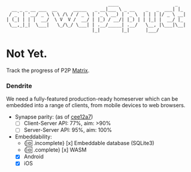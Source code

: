 ```
                                      ____                     _   
  __ _ _ __ ___  __      _____   _ __|___ \ _ __    _   _  ___| |_ 
 / _` | '__/ _ \ \ \ /\ / / _ \ | '_ \ __) | '_ \  | | | |/ _ \ __|
| (_| | | |  __/  \ V  V /  __/ | |_) / __/| |_) | | |_| |  __/ |_ 
 \__,_|_|  \___|   \_/\_/ \___| | .__/_____| .__/   \__, |\___|\__|
                                |_|        |_|      |___/          
```

# Not Yet.

Track the progress of P2P [Matrix](https://matrix.org).

### Dendrite 

We need a fully-featured production-ready homeserver which can be embedded into a range of clients, from mobile devices to web browsers.

<!-- TODO: Automatically generate -->
- Synapse parity: (as of [cee12a7](https://github.com/matrix-org/dendrite/commit/cee12a7ab06c0b41499e13ccd8d4ea3cd4832ab0))
    * [ ] Client-Server API: 77%, aim: >90%
    * [ ] Server-Server API: 95%, aim: 100%
- Embeddability:
    * {:id: .incomplete} [x] Embeddable database (SQLite3)
    * {:id: .complete} [x] WASM
    * [x] Android
    * [x] iOS

